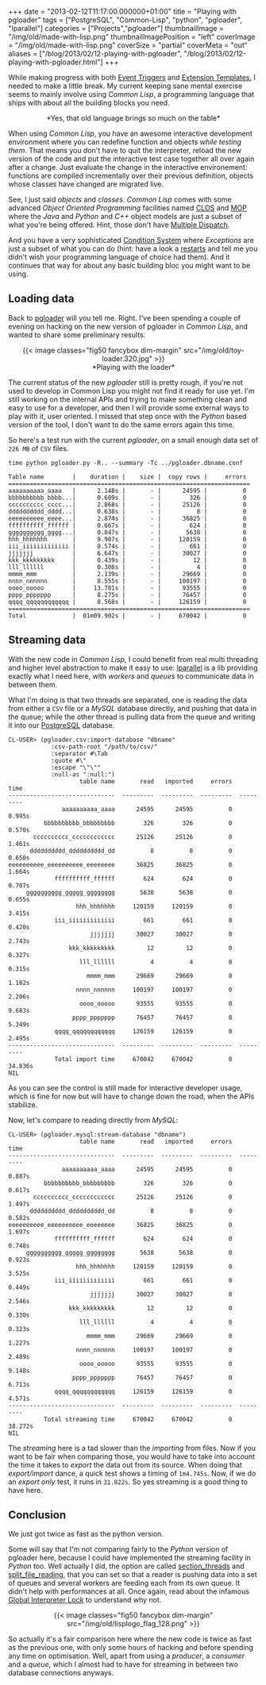 +++
date = "2013-02-12T11:17:00.000000+01:00"
title = "Playing with pgloader"
tags = ["PostgreSQL", "Common-Lisp", "python", "pgloader", "lparallel"]
categories = ["Projects","pgloader"]
thumbnailImage = "/img/old/made-with-lisp.png"
thumbnailImagePosition = "left"
coverImage = "/img/old/made-with-lisp.png"
coverSize = "partial"
coverMeta = "out"
aliases = ["/blog/2013/02/12-playing-with-pgloader",
           "/blog/2013/02/12-playing-with-pgloader.html"]
+++

While making progress with both 
[Event Triggers](http://wiki.postgresql.org/wiki/Event_Triggers) and 
[Extension Templates](http://tapoueh.org/blog/2013/01/08-Extensions-Templates.html), I
needed to make a little break. My current keeping sane mental exercise seems
to mainly involve using 
*Common Lisp*, a programming language that ships with
about all the building blocks you need.

<center>*Yes, that old language brings so much on the table*</center>

When using 
*Common Lisp*, you have an awesome interactive development
environment where you can redefine function and objects 
*while testing them*.
That means you don't have to quit the interpreter, reload the new version of
the code and put the interactive test case together all over again after a
change. Just evaluate the change in the interactive environement: functions
are compiled incrementally over their previous definition, objects whose
classes have changed are migrated live.

See, I just said 
*objects* and 
*classes*. 
*Common Lisp* comes with some advanced
*Object Oriented Programming* facilities named 
[CLOS](http://www.aiai.ed.ac.uk/~jeff/clos-guide.html) and 
[MOP](http://www.alu.org/mop/index.html) where the 
*Java* and
*Python* and 
*C++* object models are just a subset of what you're being offered.
Hint, those don't have 
[Multiple Dispatch](http://en.wikipedia.org/wiki/Multiple_dispatch).

And you have a very sophisticated 
[Condition System](http://www.gigamonkeys.com/book/beyond-exception-handling-conditions-and-restarts.html) where 
*Exceptions* are just
a subset of what you can do (hint: have a look a 
[restarts](http://www.gigamonkeys.com/book/beyond-exception-handling-conditions-and-restarts.html#restarts) and tell me you
didn't wish your programming language of choice had them). And it continues
that way for about any basic building bloc you might want to be using.


## Loading data

Back to 
[pgloader](http://tapoueh.org/pgsql/pgloader.html) will you tell me. Right. I've been spending a couple of
evening on hacking on the new version of pgloader in 
*Common Lisp*, and wanted
to share some preliminary results.

<center>
{{< image classes="fig50 fancybox dim-margin" src="/img/old/toy-loader.320.jpg" >}}
</center>

<center>*Playing with the loader*</center>

The current status of the new 
*pgloader* still is pretty rough, if you're not
used to develop in Common Lisp you might not find it ready for use yet. I'm
still working on the internal APIs and trying to make something clean and
easy to use for a developer, and then I will provide some external ways to
play with it, user oriented. I missed that step once with the 
*Python* based
version of the tool, I don't want to do the same errors again this time.

So here's a test run with the current 
*pgloader*, on a small enough data set
of 
`226 MB` of 
`CSV` files.

~~~
time python pgloader.py -R.. --summary -Tc ../pgloader.dbname.conf

Table name        |    duration |    size |  copy rows |     errors
====================================================================
aaaaaaaaaa_aaaa   |      2.148s |       - |      24595 |          0
bbbbbbbbbb_bbbb...|      0.609s |       - |        326 |          0
cccccccccc_cccc...|      2.868s |       - |      25126 |          0
dddddddddd_dddd...|      0.638s |       - |          8 |          0
eeeeeeeeee_eeee...|      2.874s |       - |      36825 |          0
ffffffffff_ffffff |      0.667s |       - |        624 |          0
gggggggggg_gggg...|      0.847s |       - |       5638 |          0
hhh_hhhhhhh       |      9.907s |       - |     120159 |          0
iii_iiiiiiiiiiiii |      0.574s |       - |        661 |          0
jjjjjjj           |      6.647s |       - |      30027 |          0
kkk_kkkkkkkkk     |      0.439s |       - |         12 |          0
lll_llllll        |      0.308s |       - |          4 |          0
mmmm_mmm          |      2.139s |       - |      29669 |          0
nnnn_nnnnnn       |      8.555s |       - |     100197 |          0
oooo_ooooo        |     13.781s |       - |      93555 |          0
pppp_ppppppp      |      8.275s |       - |      76457 |          0
qqqq_qqqqqqqqqqqq |      8.568s |       - |     126159 |          0
====================================================================
Total             |  01m09.902s |       - |     670042 |          0
~~~



## Streaming data

With the new code in 
*Common Lisp*, I could benefit from real multi threading
and higher level abstraction to make it easy to use: 
[lparallel](http://lparallel.org/) is a lib
providing exactly what I need here, with 
*workers* and 
*queues* to communicate
data in between them.

What I'm doing is that two threads are separated, one is reading the data
from either a 
`CSV` file or a 
*MySQL* database directly, and pushing that data
in the queue; while the other thread is pulling data from the queue and
writing it into our 
[PostgreSQL](http://www.postgresql.org/) database.

~~~
CL-USER> (pgloader.csv:import-database "dbname"
            :csv-path-root "/path/to/csv/"
            :separator #\Tab
            :quote #\"
            :escape "\"\""
            :null-as ":null:")
                    table name       read   imported     errors       time
------------------------------  ---------  ---------  ---------  ---------
               aaaaaaaaaa_aaaa      24595      24595          0     0.995s
          bbbbbbbbbb_bbbbbbbbb        326        326          0     0.570s
       cccccccccc_cccccccccccc      25126      25126          0     1.461s
      dddddddddd_dddddddddd_dd          8          8          0     0.650s
eeeeeeeeee_eeeeeeeeee_eeeeeeee      36825      36825          0     1.664s
             ffffffffff_ffffff        624        624          0     0.707s
     gggggggggg_ggggg_gggggggg       5638       5638          0     0.655s
                   hhh_hhhhhhh     120159     120159          0     3.415s
             iii_iiiiiiiiiiiii        661        661          0     0.420s
                       jjjjjjj      30027      30027          0     2.743s
                 kkk_kkkkkkkkk         12         12          0     0.327s
                    lll_llllll          4          4          0     0.315s
                      mmmm_mmm      29669      29669          0     1.182s
                   nnnn_nnnnnn     100197     100197          0     2.206s
                    oooo_ooooo      93555      93555          0     9.683s
                  pppp_ppppppp      76457      76457          0     5.349s
             qqqq_qqqqqqqqqqqq     126159     126159          0     2.495s
------------------------------  ---------  ---------  ---------  ---------
             Total import time     670042     670042          0    34.836s
NIL
~~~


As you can see the control is still made for interactive developer usage,
which is fine for now but will have to change down the road, when the APIs
stabilize.

Now, let's compare to reading directly from 
*MySQL*:

~~~
CL-USER> (pgloader.mysql:stream-database "dbname")
                    table name       read   imported     errors       time
------------------------------  ---------  ---------  ---------  ---------
               aaaaaaaaaa_aaaa      24595      24595          0     0.887s
          bbbbbbbbbb_bbbbbbbbb        326        326          0     0.617s
       cccccccccc_cccccccccccc      25126      25126          0     1.497s
      dddddddddd_dddddddddd_dd          8          8          0     0.582s
eeeeeeeeee_eeeeeeeeee_eeeeeeee      36825      36825          0     1.697s
             ffffffffff_ffffff        624        624          0     0.748s
     gggggggggg_ggggg_gggggggg       5638       5638          0     0.923s
                   hhh_hhhhhhh     120159     120159          0     3.525s
             iii_iiiiiiiiiiiii        661        661          0     0.449s
                       jjjjjjj      30027      30027          0     2.546s
                 kkk_kkkkkkkkk         12         12          0     0.330s
                    lll_llllll          4          4          0     0.323s
                      mmmm_mmm      29669      29669          0     1.227s
                   nnnn_nnnnnn     100197     100197          0     2.489s
                    oooo_ooooo      93555      93555          0     9.148s
                  pppp_ppppppp      76457      76457          0     6.713s
             qqqq_qqqqqqqqqqqq     126159     126159          0     4.571s
------------------------------  ---------  ---------  ---------  ---------
          Total streaming time     670042     670042          0    38.272s
NIL
~~~


The 
*streaming* here is a tad slower than the 
*importing* from files. Now if you
want to be fair when comparing those, you would have to take into account
the time it takes to 
*export* the data out from its source. When doing that
*export/import* dance, a quick test shows a timing of 
`1m4.745s`. Now, if we do
an 
*export only* test, it runs in 
`31.822s`. So yes streaming is a good thing to
have here.


## Conclusion

We just got twice as fast as the python version.

Some will say that I'm not comparing fairly to the 
*Python* version of
pgloader here, because I could have implemented the streaming facility in
*Python* too. Well actually I did, the option are called 
[section_threads](http://tapoueh.org/pgsql/pgloader.html#sec13) and
[split_file_reading](http://tapoueh.org/pgsql/pgloader.html#sec15), that you can set so that a reader is pushing data into a
set of queues and several workers are feeding each from its own queue. It
didn't help with performances at all. Once again, read about the infamous
[Global Interpreter Lock](http://docs.python.org/3/c-api/init.html#threads) to understand why not.

<center>
{{< image classes="fig50 fancybox dim-margin" src="/img/old/lisplogo_flag_128.png" >}}
</center>

So actually it's a fair comparison here where the new code is twice as fast
as the previous one, with only some hours of hacking and before spending any
time on optimisation. Well, apart from using a 
*producer*, a 
*consumer* and a
*queue*, which I almost had to have for streaming in between two database
connections anyways.
